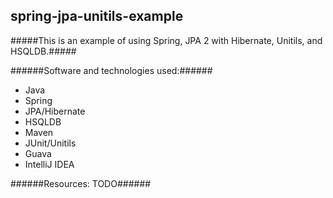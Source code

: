 spring-jpa-unitils-example
-------------------------

#####This is an example of using Spring, JPA 2 with Hibernate, Unitils, and HSQLDB.#####

######Software and technologies used:######
* Java
* Spring
* JPA/Hibernate
* HSQLDB
* Maven
* JUnit/Unitils
* Guava
* IntelliJ IDEA 

######Resources: TODO######
